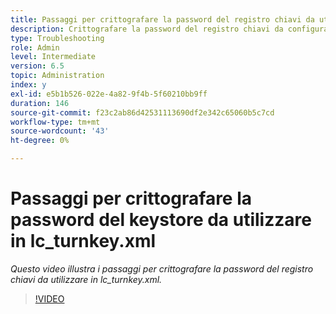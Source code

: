 ```yaml
---
title: Passaggi per crittografare la password del registro chiavi da utilizzare in lc_turnkey.xml
description: Crittografare la password del registro chiavi da configurare nel file lc_turnkey.xml
type: Troubleshooting
role: Admin
level: Intermediate
version: 6.5
topic: Administration
index: y
exl-id: e5b1b526-022e-4a82-9f4b-5f60210bb9ff
duration: 146
source-git-commit: f23c2ab86d42531113690df2e342c65060b5c7cd
workflow-type: tm+mt
source-wordcount: '43'
ht-degree: 0%

---
```


# Passaggi per crittografare la password del keystore da utilizzare in lc_turnkey.xml

*Questo video illustra i passaggi per crittografare la password del registro chiavi da utilizzare in lc_turnkey.xml.*

>[!VIDEO](https://video.tv.adobe.com/v/335538?quality=12&learn=on)
